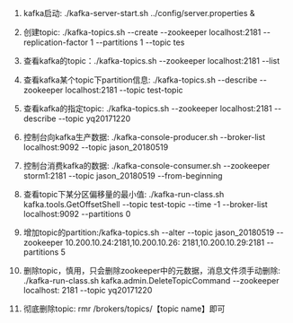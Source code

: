 1. kafka启动:  ./kafka-server-start.sh ../config/server.properties &

2. 创建topic:  ./kafka-topics.sh --create --zookeeper localhost:2181 --replication-factor 1 --partitions 1 --topic tes

3. 查看kafka的topic：./kafka-topics.sh --zookeeper localhost:2181 --list

4. 查看kafka某个topic下partition信息: ./kafka-topics.sh --describe --zookeeper localhost:2181 --topic test-topic

5. 查看kafka的指定topic:  ./kafka-topics.sh --zookeeper localhost:2181 --describe --topic yq20171220

6. 控制台向kafka生产数据:  ./kafka-console-producer.sh --broker-list localhost:9092 --topic jason_20180519

7. 控制台消费kafka的数据:  ./kafka-console-consumer.sh --zookeeper storm1:2181 --topic jason_20180519 --from-beginning

8. 查看topic下某分区偏移量的最小值: ./kafka-run-class.sh kafka.tools.GetOffsetShell --topic test-topic --time -1 --broker-list
   localhost:9092 --partitions 0

9. 增加topic的partition:/kafka-topics.sh --alter --topic jason_20180519 --zookeeper 10.200.10.24:2181,10.200.10.26:
   2181,10.200.10.29:2181 --partitions 5

10. 删除topic，慎用，只会删除zookeeper中的元数据，消息文件须手动删除:  ./kafka-run-class.sh kafka.admin.DeleteTopicCommand --zookeeper localhost:
    2181 --topic yq20171220

11. 彻底删除topic: rmr /brokers/topics/【topic name】即可